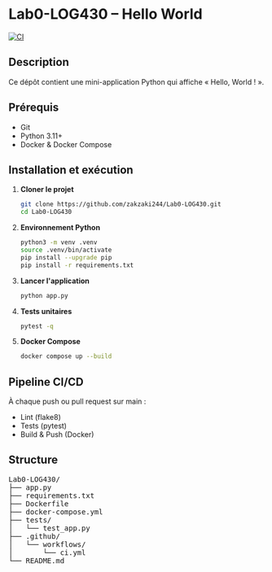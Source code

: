 # Lab0-LOG430 – Hello World

[![CI](https://github.com/zakzaki244/Lab0-LOG430/actions/workflows/ci.yml/badge.svg)](https://github.com/zakzaki244/Lab0-LOG430/actions)

## Description
Ce dépôt contient une mini-application Python qui affiche « Hello, World ! ».

## Prérequis
- Git  
- Python 3.11+  
- Docker & Docker Compose  

## Installation et exécution

1. **Cloner le projet**  
   ```bash
   git clone https://github.com/zakzaki244/Lab0-LOG430.git
   cd Lab0-LOG430

2. **Environnement Python**  
   ```bash
   python3 -m venv .venv
   source .venv/bin/activate
   pip install --upgrade pip
   pip install -r requirements.txt
   
3. **Lancer l'application**  
   ```bash
   python app.py

4. **Tests unitaires**  
   ```bash
   pytest -q

5. **Docker Compose**  
   ```bash
   docker compose up --build

## Pipeline CI/CD
À chaque push ou pull request sur main :
- Lint (flake8)
- Tests (pytest)
- Build & Push (Docker)


## Structure
<pre>
Lab0-LOG430/
├── app.py
├── requirements.txt
├── Dockerfile
├── docker-compose.yml
├── tests/
│   └── test_app.py
├── .github/
│   └── workflows/
│       └── ci.yml
└── README.md
</pre>

